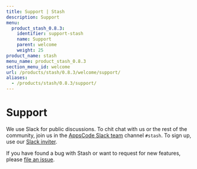 ```yaml
---
title: Support | Stash
description: Support
menu:
  product_stash_0.8.3:
    identifier: support-stash
    name: Support
    parent: welcome
    weight: 25
product_name: stash
menu_name: product_stash_0.8.3
section_menu_id: welcome
url: /products/stash/0.8.3/welcome/support/
aliases:
  - /products/stash/0.8.3/support/
---
```

# Support

We use Slack for public discussions. To chit chat with us or the rest of the community, join us in the [AppsCode Slack team](https://appscode.slack.com/messages/C8NCX6N23/details/) channel `#stash`. To sign up, use our [Slack inviter](https://slack.appscode.com/).

If you have found a bug with Stash or want to request for new features, please [file an issue](https://github.com/stashed/stash/issues/new).

